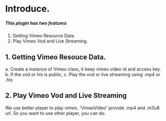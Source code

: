 
# Introduce.
 ##### This plugin has two features

  1. Getting Vimeo Resource Data.
  2. Play Vimeo Vod and Live Streaming.


## 1. Getting Vimeo Resouce Data.

  a. Create a instance of Vimeo class, it keep vimeo video id and access key.
  b. If the vod or hls is public,
  c. Play the vod or live streaming using .mp4 or .hls


## 2. Play Vimeo Vod and Live Streaming


  We use better player to play vimeo.
  'VimeoVideo' provide .mp4 and .m3u8 url. So you want to use other player, you can do.
